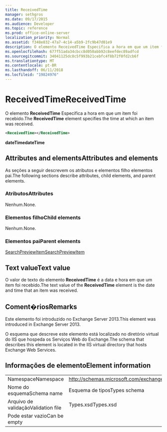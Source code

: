 ```yaml
---
title: ReceivedTime
manager: sethgros
ms.date: 09/17/2015
ms.audience: Developer
ms.topic: reference
ms.prod: office-online-server
localization_priority: Normal
ms.assetid: f348e832-47a7-4c14-a5b9-2fc9b47d01e9
description: O elemento ReceivedTime Especifica a hora em que um item foi recebido.
ms.openlocfilehash: 677f51ada34cbcc8d050abb92c8eefdec89adfcd
ms.sourcegitcommit: 34041125dc8c5f993b21cebfc4f8b72f0fd2cb6f
ms.translationtype: MT
ms.contentlocale: pt-BR
ms.lasthandoff: 06/11/2018
ms.locfileid: "19824976"
---
```

# <a name="receivedtime"></a><span data-ttu-id="f961c-103">ReceivedTime</span><span class="sxs-lookup"><span data-stu-id="f961c-103">ReceivedTime</span></span>

<span data-ttu-id="f961c-104">O elemento **ReceivedTime** Especifica a hora em que um item foi recebido.</span><span class="sxs-lookup"><span data-stu-id="f961c-104">The **ReceivedTime** element specifies the time at which an item was received.</span></span> 
  
```XML
<ReceivedTime></ReceivedTime>
```

 <span data-ttu-id="f961c-105">**dateTime**</span><span class="sxs-lookup"><span data-stu-id="f961c-105">**dateTime**</span></span>
## <a name="attributes-and-elements"></a><span data-ttu-id="f961c-106">Attributes and elements</span><span class="sxs-lookup"><span data-stu-id="f961c-106">Attributes and elements</span></span>

<span data-ttu-id="f961c-107">As seções a seguir descrevem os atributos e elementos filho elementos pai.</span><span class="sxs-lookup"><span data-stu-id="f961c-107">The following sections describe attributes, child elements, and parent elements.</span></span>
  
### <a name="attributes"></a><span data-ttu-id="f961c-108">Atributos</span><span class="sxs-lookup"><span data-stu-id="f961c-108">Attributes</span></span>

<span data-ttu-id="f961c-109">Nenhum.</span><span class="sxs-lookup"><span data-stu-id="f961c-109">None.</span></span>
  
### <a name="child-elements"></a><span data-ttu-id="f961c-110">Elementos filho</span><span class="sxs-lookup"><span data-stu-id="f961c-110">Child elements</span></span>

<span data-ttu-id="f961c-111">Nenhum.</span><span class="sxs-lookup"><span data-stu-id="f961c-111">None.</span></span>
  
### <a name="parent-elements"></a><span data-ttu-id="f961c-112">Elementos pai</span><span class="sxs-lookup"><span data-stu-id="f961c-112">Parent elements</span></span>

[<span data-ttu-id="f961c-113">SearchPreviewItem</span><span class="sxs-lookup"><span data-stu-id="f961c-113">SearchPreviewItem</span></span>](searchpreviewitem.md)
  
## <a name="text-value"></a><span data-ttu-id="f961c-114">Text value</span><span class="sxs-lookup"><span data-stu-id="f961c-114">Text value</span></span>

<span data-ttu-id="f961c-115">O valor de texto do elemento **ReceivedTime** é a data e hora em que um item foi recebido.</span><span class="sxs-lookup"><span data-stu-id="f961c-115">The text value of the **ReceivedTime** element is the date and time that an item was received.</span></span> 
  
## <a name="remarks"></a><span data-ttu-id="f961c-116">Coment�rios</span><span class="sxs-lookup"><span data-stu-id="f961c-116">Remarks</span></span>

<span data-ttu-id="f961c-117">Este elemento foi introduzido no Exchange Server 2013.</span><span class="sxs-lookup"><span data-stu-id="f961c-117">This element was introduced in Exchange Server 2013.</span></span>
  
<span data-ttu-id="f961c-118">O esquema que descreve este elemento está localizado no diretório virtual do IIS que hospeda os Serviços Web do Exchange.</span><span class="sxs-lookup"><span data-stu-id="f961c-118">The schema that describes this element is located in the IIS virtual directory that hosts Exchange Web Services.</span></span>
  
## <a name="element-information"></a><span data-ttu-id="f961c-119">Informações de elemento</span><span class="sxs-lookup"><span data-stu-id="f961c-119">Element information</span></span>

|||
|:-----|:-----|
|<span data-ttu-id="f961c-120">Namespace</span><span class="sxs-lookup"><span data-stu-id="f961c-120">Namespace</span></span>  <br/> |http://schemas.microsoft.com/exchange/services/2006/types  <br/> |
|<span data-ttu-id="f961c-121">Nome do esquema</span><span class="sxs-lookup"><span data-stu-id="f961c-121">Schema name</span></span>  <br/> |<span data-ttu-id="f961c-122">Esquema de tipos</span><span class="sxs-lookup"><span data-stu-id="f961c-122">Types schema</span></span>  <br/> |
|<span data-ttu-id="f961c-123">Arquivo de validação</span><span class="sxs-lookup"><span data-stu-id="f961c-123">Validation file</span></span>  <br/> |<span data-ttu-id="f961c-124">Types.xsd</span><span class="sxs-lookup"><span data-stu-id="f961c-124">Types.xsd</span></span>  <br/> |
|<span data-ttu-id="f961c-125">Pode estar vazio</span><span class="sxs-lookup"><span data-stu-id="f961c-125">Can be empty</span></span>  <br/> ||
   

